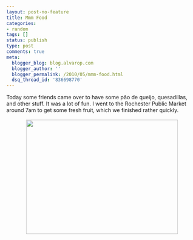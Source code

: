 ```yaml
---
layout: post-no-feature
title: Mmm Food
categories:
- random
tags: []
status: publish
type: post
comments: true
meta:
  blogger_blog: blog.alvarop.com
  blogger_author: ''
  blogger_permalink: /2010/05/mmm-food.html
  dsq_thread_id: '836698770'
---
```

Today some friends came over to have some pão de queijo, quesadillas, and other stuff. It was a lot of fun. I went to the Rochester Public Market around 7am to get some fresh fruit, which we finished rather quickly.<br /><br /><a onblur="try {parent.deselectBloggerImageGracefully();} catch(e) {}" href="/images/blgr/IMG_0667.JPG"><img style="display: block; margin: 0px auto 10px; text-align: center; cursor: pointer; width: 400px; height: 300px;" src="http://1.bp.blogspot.com/_k2p8q4xyXYc/S-i8Ir5QprI/AAAAAAAAAHU/xdrmkgaNkbY/s400/IMG_0667.JPG" alt="" id="BLOGGER_PHOTO_ID_5469828604849333938" border="0" /></a>
